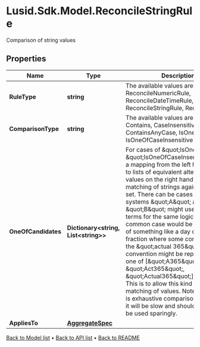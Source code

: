 # Lusid.Sdk.Model.ReconcileStringRule
Comparison of string values

## Properties

Name | Type | Description | Notes
------------ | ------------- | ------------- | -------------
**RuleType** | **string** | The available values are: ReconcileNumericRule, ReconcileDateTimeRule, ReconcileStringRule, ReconcileExact | 
**ComparisonType** | **string** | The available values are: Exact, Contains, CaseInsensitive, ContainsAnyCase, IsOneOf, IsOneOfCaseInsensitive | 
**OneOfCandidates** | **Dictionary&lt;string, List&lt;string&gt;&gt;** | For cases of \&quot;IsOneOf\&quot; or \&quot;IsOneOfCaseInsensitive\&quot;, a mapping from the left hand to side to lists of  equivalent alternative values on the right hand side.  Fuzzy matching of strings against one of a set. There can be cases where systems \&quot;A\&quot; and \&quot;B\&quot; might use different terms for the same logical entity. A common case would be  comparison of something like a day count fraction where some convention like the \&quot;actual 365\&quot; convention might be represented as one of [\&quot;A365\&quot;, \&quot;Act365\&quot;, \&quot;Actual365\&quot;] or similar.  This is to allow this kind of fuzzy matching of values. Note that as this is exhaustive comparison across sets it will be slow and should therefore be used sparingly. | [optional] 
**AppliesTo** | [**AggregateSpec**](AggregateSpec.md) |  | 

[Back to Model list](../README.md#documentation-for-models) &#8226; [Back to API list](../README.md#documentation-for-api-endpoints) &#8226; [Back to README](../README.md)

